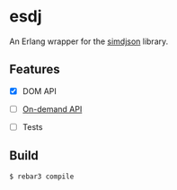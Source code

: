 esdj
=====

An Erlang wrapper for the [simdjson](https://github.com/simdjson/simdjson) library.

Features
--------
- [x] DOM API
- [ ] [On-demand API](https://github.com/simdjson/simdjson/blob/master/doc/ondemand.md)
- [ ] Tests


Build
-----

    $ rebar3 compile
